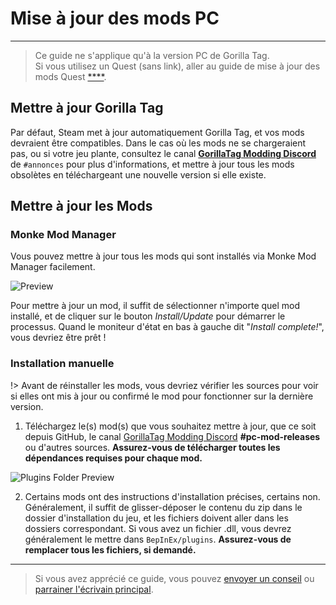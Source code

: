 # Mise à jour des mods PC
---
>
> Ce guide ne s'applique qu'à la version PC de Gorilla Tag.  
> Si vous utilisez un Quest (sans link), aller au guide de mise à jour des mods Quest [****](quest-updating).

<!-- <div class="horizontal bordered" data-ea-publisher="gorillatagmodding-burrito-software" data-ea-type="image" data-ea-manual="true" id="pc-mod-updating"></div> -->

## Mettre à jour Gorilla Tag

Par défaut, Steam met à jour automatiquement Gorilla Tag, et vos mods devraient être compatibles. Dans le cas où les mods ne se chargeraient pas, ou si votre jeu plante, consultez le canal [**GorillaTag Modding Discord**](https://discord.gg/b2MhDBAzTv) de `#annonces` </code> pour plus d'informations, et mettre à jour tous les mods obsolètes en téléchargeant une nouvelle version si elle existe.

## Mettre à jour les Mods

### Monke Mod Manager

Vous pouvez mettre à jour tous les mods qui sont installés via Monke Mod Manager facilement.

![Preview](../docs/files/mmmpreview.png)

Pour mettre à jour un mod, il suffit de sélectionner n'importe quel mod installé, et de cliquer sur le bouton *Install/Update* pour démarrer le processus. Quand le moniteur d'état en bas à gauche dit "*Install complete!*", vous devriez être prêt !

### Installation manuelle

!> Avant de réinstaller les mods, vous devriez vérifier les sources pour voir si elles ont mis à jour ou confirmé le mod pour fonctionner sur la dernière version.

1. Téléchargez le(s) mod(s) que vous souhaitez mettre à jour, que ce soit depuis GitHub, le canal [GorillaTag Modding Discord](https://discord.gg/b2MhDBAzTv) **#pc-mod-releases** ou d'autres sources. **Assurez-vous de télécharger toutes les dépendances requises pour chaque mod.**

![Plugins Folder Preview](../docs/files/pluginsfolder.png)

2. Certains mods ont des instructions d'installation précises, certains non. Généralement, il suffit de glisser-déposer le contenu du zip dans le dossier d'installation du jeu, et les fichiers doivent aller dans les dossiers correspondant. Si vous avez un fichier .dll, vous devrez généralement le mettre dans `BepInEx/plugins`. **Assurez-vous de remplacer tous les fichiers, si demandé.**


---

> Si vous avez apprécié ce guide, vous pouvez [envoyer un conseil](https://streamelements.com/burritosoft/tip) ou [parrainer l'écrivain principal](https://github.com/sponsors/burritosoftware).